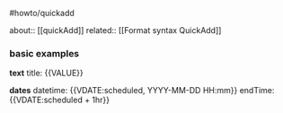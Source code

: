 #howto/quickadd

about:: [[quickAdd]]
related:: [[Format syntax  QuickAdd]]

### **basic** examples

**text**
 title: {{VALUE}} 

**dates**
datetime: {{VDATE:scheduled, YYYY-MM-DD HH:mm}}
endTime: {{VDATE:scheduled + 1hr}} 
